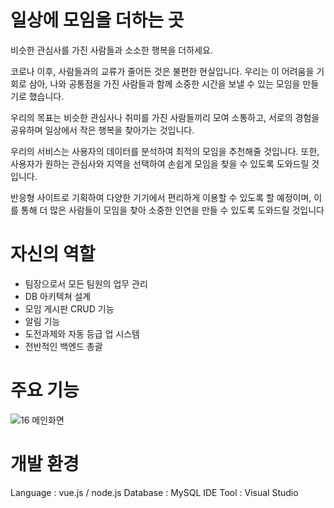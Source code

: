 # 일상에 모임을 더하는 곳
비슷한 관심사를 가진 사람들과 소소한 행복을 더하세요.

코로나 이후, 사람들과의 교류가 줄어든 것은 불편한 현실입니다.
우리는 이 어려움을 기회로 삼아, 나와 공통점을 가진 사람들과 함께
소중한 시간을 보낼 수 있는 모임을 만들기로 했습니다.

우리의 목표는 비슷한 관심사나 취미를 가진 사람들끼리 모여 소통하고,
서로의 경험을 공유하며 일상에서 작은 행복을 찾아가는 것입니다.

우리의 서비스는 사용자의 데이터를 분석하여 최적의 모임을 추천해줄 것입니다.
또한, 사용자가 원하는 관심사와 지역을 선택하여 손쉽게 모임을 찾을 수 있도록 도와드릴 것입니다.

반응형 사이트로 기획하여 다양한 기기에서 편리하게 이용할 수 있도록 할 예정이며,
이를 통해 더 많은 사람들이 모임을 찾아 소중한 인연을 만들 수 있도록 도와드릴 것입니다


# 자신의 역할
- 팀장으로서 모든 팀원의 업무 관리
- DB 아키텍쳐 설계
- 모임 게시판 CRUD 기능
- 알림 기능
- 도전과제와 자동 등급 업 시스템
- 전반적인 백엔드 총괄


# 주요 기능 
![16 메인화면](https://github.com/user-attachments/assets/838a92bf-a292-4a9c-acc1-16ceae1cd4b3)



# 개발 환경
Language : vue.js / node.js
Database : MySQL
IDE Tool : Visual Studio
